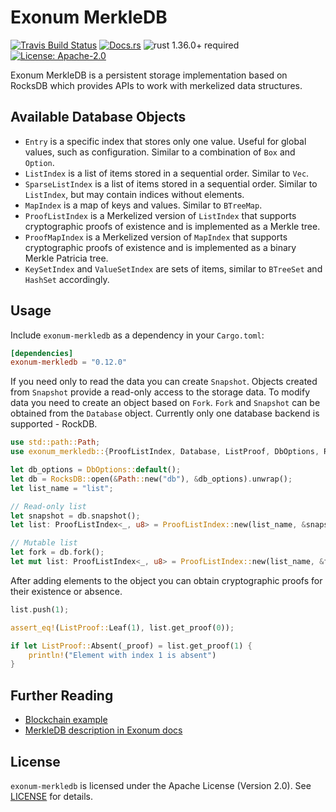 # Exonum MerkleDB

[![Travis Build Status](https://img.shields.io/travis/exonum/exonum/master.svg?label=Linux%20Build)](https://travis-ci.com/exonum/exonum)
[![Docs.rs](https://docs.rs/exonum-merkledb/badge.svg)](https://docs.rs/exonum-merkledb)
![rust 1.36.0+ required](https://img.shields.io/badge/rust-1.36.0+-blue.svg?label=Required%20Rust)
[![License: Apache-2.0](https://img.shields.io/github/license/exonum/exonum.svg)](https://github.com/exonum/exonum/components/merkledb/blob/master/LICENSE)

Exonum MerkleDB is a persistent storage implementation based on RocksDB
which provides APIs to work with merkelized data structures.

## Available Database Objects

- `Entry` is a specific index that stores only one value. Useful for global
  values, such as configuration. Similar to a combination of `Box` and
  `Option`.
- `ListIndex` is a list of items stored in a sequential order. Similar to
  `Vec`.
- `SparseListIndex` is a list of items stored in a sequential order. Similar
  to `ListIndex`, but may contain indices without elements.
- `MapIndex` is a map of keys and values. Similar to `BTreeMap`.
- `ProofListIndex` is a Merkelized version of `ListIndex` that supports
  cryptographic proofs of existence and is implemented as a Merkle tree.
- `ProofMapIndex` is a Merkelized version of `MapIndex` that supports cryptographic
  proofs of existence and is implemented as a binary Merkle Patricia tree.
- `KeySetIndex` and `ValueSetIndex` are sets of items, similar to `BTreeSet` and
  `HashSet` accordingly.

## Usage

Include `exonum-merkledb` as a dependency in your `Cargo.toml`:

```toml
[dependencies]
exonum-merkledb = "0.12.0"

```

If you need only to read the data you can create `Snapshot`. Objects
created from `Snapshot` provide a read-only access to the storage data.
To modify data you need to create an object based on `Fork`.
`Fork` and `Snapshot` can be obtained from the `Database` object.
Currently only one database backend is supported - RockDB.

```rust
use std::path::Path;
use exonum_merkledb::{ProofListIndex, Database, ListProof, DbOptions, RocksDB};

let db_options = DbOptions::default();
let db = RocksDB::open(&Path::new("db"), &db_options).unwrap();
let list_name = "list";

// Read-only list
let snapshot = db.snapshot();
let list: ProofListIndex<_, u8> = ProofListIndex::new(list_name, &snapshot);

// Mutable list
let fork = db.fork();
let mut list: ProofListIndex<_, u8> = ProofListIndex::new(list_name, &fork);

```

After adding elements to the object you can obtain cryptographic proofs for their
existence or absence.

```rust
list.push(1);

assert_eq!(ListProof::Leaf(1), list.get_proof(0));

if let ListProof::Absent(_proof) = list.get_proof(1) {
    println!("Element with index 1 is absent")
}

```

## Further Reading

- [Blockchain example](examples/blockchain.rs)
- [MerkleDB description in Exonum docs](https://exonum.com/doc/version/latest/architecture/storage/)

## License

`exonum-merkledb` is licensed under the Apache License (Version 2.0).
See [LICENSE](LICENSE) for details.
